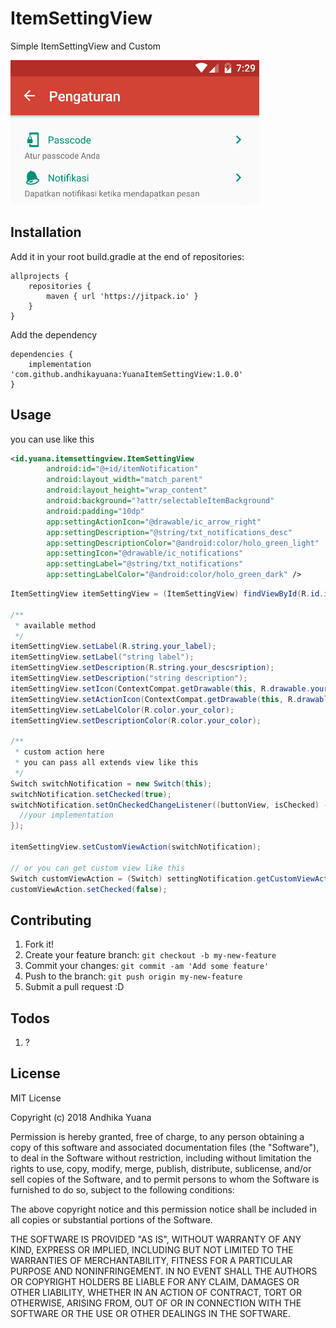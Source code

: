 # ItemSettingView

Simple ItemSettingView and Custom

![](example.png?raw=true)

## Installation

Add it in your root build.gradle at the end of repositories:

```
allprojects {
    repositories {
        maven { url 'https://jitpack.io' }
    }
}
```

Add the dependency

```
dependencies {
    implementation 'com.github.andhikayuana:YuanaItemSettingView:1.0.0'
}
```

## Usage

you can use like this
```xml
<id.yuana.itemsettingview.ItemSettingView
        android:id="@+id/itemNotification"
        android:layout_width="match_parent"
        android:layout_height="wrap_content"
        android:background="?attr/selectableItemBackground"
        android:padding="10dp"
        app:settingActionIcon="@drawable/ic_arrow_right"
        app:settingDescription="@string/txt_notifications_desc"
        app:settingDescriptionColor="@android:color/holo_green_light"
        app:settingIcon="@drawable/ic_notifications"
        app:settingLabel="@string/txt_notifications"
        app:settingLabelColor="@android:color/holo_green_dark" />
```
```java
ItemSettingView itemSettingView = (ItemSettingView) findViewById(R.id.itemNotification);

/**
 * available method
 */
itemSettingView.setLabel(R.string.your_label);
itemSettingView.setLabel("string label");
itemSettingView.setDescription(R.string.your_descsription);
itemSettingView.setDescription("string description");
itemSettingView.setIcon(ContextCompat.getDrawable(this, R.drawable.your_icon));
itemSettingView.setActionIcon(ContextCompat.getDrawable(this, R.drawable.your_action_icon));
itemSettingView.setLabelColor(R.color.your_color);
itemSettingView.setDescriptionColor(R.color.your_color);

/**
 * custom action here
 * you can pass all extends view like this
 */
Switch switchNotification = new Switch(this);
switchNotification.setChecked(true);
switchNotification.setOnCheckedChangeListener((buttonView, isChecked) -> {
  //your implementation
});

itemSettingView.setCustomViewAction(switchNotification);

// or you can get custom view like this
Switch customViewAction = (Switch) settingNotification.getCustomViewAction();
customViewAction.setChecked(false);
```

## Contributing

1. Fork it!
2. Create your feature branch: `git checkout -b my-new-feature`
3. Commit your changes: `git commit -am 'Add some feature'`
4. Push to the branch: `git push origin my-new-feature`
5. Submit a pull request :D

## Todos

1. ?

## License

MIT License

Copyright (c) 2018 Andhika Yuana

Permission is hereby granted, free of charge, to any person obtaining a copy
of this software and associated documentation files (the "Software"), to deal
in the Software without restriction, including without limitation the rights
to use, copy, modify, merge, publish, distribute, sublicense, and/or sell
copies of the Software, and to permit persons to whom the Software is
furnished to do so, subject to the following conditions:

The above copyright notice and this permission notice shall be included in all
copies or substantial portions of the Software.

THE SOFTWARE IS PROVIDED "AS IS", WITHOUT WARRANTY OF ANY KIND, EXPRESS OR
IMPLIED, INCLUDING BUT NOT LIMITED TO THE WARRANTIES OF MERCHANTABILITY,
FITNESS FOR A PARTICULAR PURPOSE AND NONINFRINGEMENT. IN NO EVENT SHALL THE
AUTHORS OR COPYRIGHT HOLDERS BE LIABLE FOR ANY CLAIM, DAMAGES OR OTHER
LIABILITY, WHETHER IN AN ACTION OF CONTRACT, TORT OR OTHERWISE, ARISING FROM,
OUT OF OR IN CONNECTION WITH THE SOFTWARE OR THE USE OR OTHER DEALINGS IN THE
SOFTWARE.
